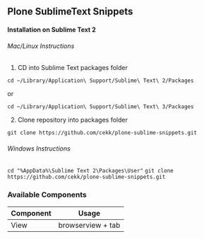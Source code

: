 ## Plone SublimeText Snippets

#### Installation on Sublime Text 2

###### Mac/Linux Instructions

1. CD into Sublime Text packages folder

`cd ~/Library/Application\ Support/Sublime\ Text\ 2/Packages`

or

`cd ~/Library/Application\ Support/Sublime\ Text\ 3/Packages`


2. Clone repository into packages folder

`git clone https://github.com/cekk/plone-sublime-snippets.git`

###### Windows Instructions

`cd "%AppData%\Sublime Text 2\Packages\User"`
`git clone https://github.com/cekk/plone-sublime-snippets.git`


### Available Components

Component        | Usage
:--------------- | :-----------:
View             | browserview + tab
